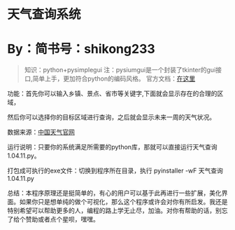 # 天气查询系统
# By：简书号：shikong233

> 知识：python+pysimplegui
> 注：pysiumgui是一个封装了tkinter的gui接口,简单上手，更加符合python的编码风格。
> 官方文档：[在这里](https://pysimplegui.readthedocs.io/en/latest/)

功能：首先你可以输入乡镇、景点、省市等关键字,下面就会显示存在的合理的区域，

然后你可以选择你的目标区域进行查询，之后就会显示未来一周的天气状况。

数据来源：[中国天气官网](http://www.weather.com.cn/)

运行说明：只要你的系统满足所需要的python库，那就可以直接运行天气查询1.04.11.py。

打包成可执行的exe文件：切换到程序所在目录，执行 pyinstaller -wF 天气查询1.04.11.py

总结：本程序原理还是挺简单的，有心的用户可以基于此再进行一些扩展，美化界面。如果你只是想单纯的做个可视化，那么这个程序或许会对你有所启发。我还是特别希望可以帮助更多的人，编程的路上学无止尽，加油。对你有帮助的话，别忘了给个赞助或者点个星呗，嘿嘿。

